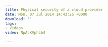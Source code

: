 ```yaml
---
title: Physical security of a cloud provider
date: Mon, 07 Jul 2014 14:43:25 +0000
download: ''
tags:
- Videos
video: NpAsKVphLb4

---
```

